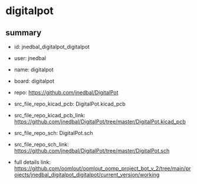 # digitalpot
 
## summary 
* id: jnedbal_digitalpot_digitalpot
* user: jnedbal
* name: digitalpot
* board: digitalpot
* repo: https://github.com/jnedbal/DigitalPot
* src_file_repo_kicad_pcb: DigitalPot.kicad_pcb
* src_file_repo_kicad_pcb_link: https://github.com/jnedbal/DigitalPot/tree/master/DigitalPot.kicad_pcb


* src_file_repo_sch: DigitalPot.sch
* src_file_repo_sch_link: https://github.com/jnedbal/DigitalPot/tree/master/DigitalPot.sch
* full details link: https://github.com/oomlout/oomlout_oomp_project_bot_v_2/tree/main/projects/jnedbal_digitalpot_digitalpot/current_version/working  







